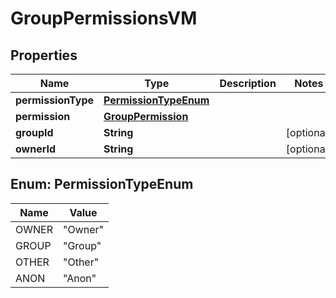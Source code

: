 

# GroupPermissionsVM


## Properties

Name | Type | Description | Notes
------------ | ------------- | ------------- | -------------
**permissionType** | [**PermissionTypeEnum**](#PermissionTypeEnum) |  | 
**permission** | [**GroupPermission**](GroupPermission.md) |  | 
**groupId** | **String** |  |  [optional]
**ownerId** | **String** |  |  [optional]



## Enum: PermissionTypeEnum

Name | Value
---- | -----
OWNER | &quot;Owner&quot;
GROUP | &quot;Group&quot;
OTHER | &quot;Other&quot;
ANON | &quot;Anon&quot;




